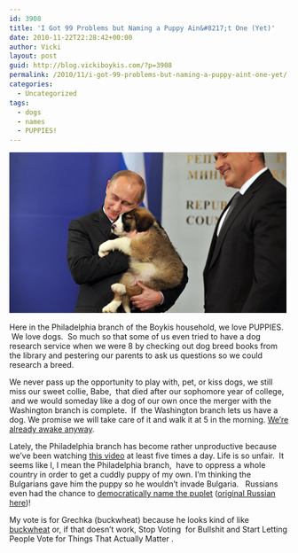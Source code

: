 ```yaml
---
id: 3908
title: 'I Got 99 Problems but Naming a Puppy Ain&#8217;t One (Yet)'
date: 2010-11-22T22:28:42+00:00
author: Vicki
layout: post
guid: http://blog.vickiboykis.com/?p=3908
permalink: /2010/11/i-got-99-problems-but-naming-a-puppy-aint-one-yet/
categories:
  - Uncategorized
tags:
  - dogs
  - names
  - PUPPIES!
---
```

[<img class="aligncenter size-full wp-image-3910" title="zx500y290_995617" src="https://raw.githubusercontent.com/veekaybee/wlb/gh-pages/assets/images/2010/11/zx500y290_995617.jpg" alt="" width="500" height="290" />](https://raw.githubusercontent.com/veekaybee/wlb/gh-pages/assets/images/2010/11/zx500y290_995617.jpg)

Here in the Philadelphia branch of the Boykis household, we love PUPPIES.  We love dogs.  So much so that some of us even tried to have a dog research service when we were 8 by checking out dog breed books from the library and pestering our parents to ask us questions so we could research a breed.

We never pass up the opportunity to play with, pet, or kiss dogs, we still miss our sweet collie, Babe,  that died after our sophomore year of college,  and we would someday like a dog of our own once the merger with the Washington branch is complete.  If  the Washington branch lets us have a dog. We promise we will take care of it and walk it at 5 in the morning. [We&#8217;re already awake anyway](http://blog.vickiboykis.com/2010/11/19/friday-links-37/).

Lately, the Philadelphia branch has become rather unproductive because we&#8217;ve been watching [this video](http://rian.ru/video/20101113/295998852.html) at least five times a day. Life is so unfair.  It seems like I, I mean the Philadelphia branch,  have to oppress a whole country in order to get a cuddly puppy of my own. I&#8217;m thinking the Bulgarians gave him the puppy so he wouldn&#8217;t invade Bulgaria.   Russians even had the chance to [democratically name the puplet](http://premier.gov.ru/eng/events/news/12989/) ([original Russian here](http://premier.gov.ru/eng/events/news/12989/))!

My vote is for Grechka (buckwheat) because he looks kind of like [buckwheat](http://grathio.com/images/buckwheat_tea.jpg) or, if that doesn&#8217;t work, Stop Voting  for Bullshit and Start Letting People Vote for Things That Actually Matter .